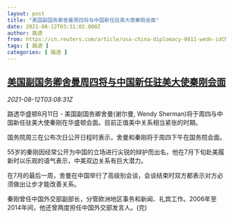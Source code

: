 ```yaml
---
layout: post
title: "美国副国务卿舍曼周四将与中国新任驻美大使秦刚会面"
date: 2021-08-12T03:31:02.000Z
author: 路透
from: https://cn.reuters.com/article/usa-china-diplomacy-0811-wedn-idCNKBS2FD07T
tags: [ 路透 ]
categories: [ 路透 ]
---
```

<!--1628739062000-->
[美国副国务卿舍曼周四将与中国新任驻美大使秦刚会面](https://cn.reuters.com/article/usa-china-diplomacy-0811-wedn-idCNKBS2FD07T)
------

<div>
<div><i>2021-08-12T03:08:31Z</i></div><p>路透华盛顿8月11日 - 美国副国务卿舍曼(谢尔曼, Wendy Sherman)将于周四与中国新任驻美大使秦刚在华盛顿会面。目前正值美中关系相当紧张的时期。</p><p>国务院周三在公布次日公开日程时表示，舍曼和秦刚将于周四下午在国务院会面。</p><p>55岁的秦刚因经常公开为中国的立场进行尖锐的辩护而出名，他在7月下旬赴美履新时以乐观的语气表示，中美双边关系有巨大潜力。</p><p>在7月的最后一周，舍曼在中国举行了高级别会谈，会谈结束时双方都表示对方必须做出让步才能改善关系。</p><p>秦刚曾任中国外交部副部长，分管欧洲地区事务和新闻、礼宾工作。2006年至2014年间，他还曾两度担任中国外交部发言人。(完)</p>
</div>
